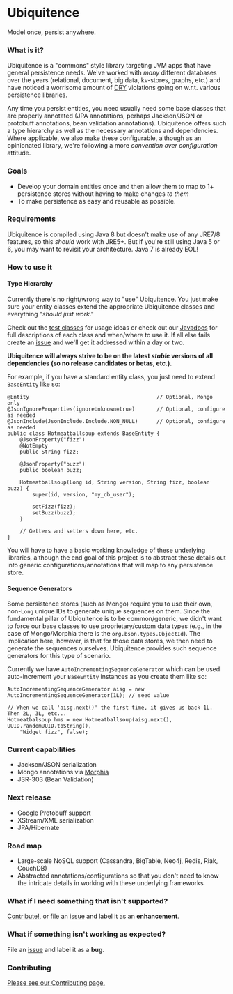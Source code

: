 # Ubiquitence
Model once, persist anywhere.

### What is it?
Ubiquitence is a "commons" style library targeting JVM apps that have general persistence needs. We've worked with *many* different databases over the years (relational, document, big data, kv-stores, graphs, etc.) and have noticed a worrisome amount of [DRY](https://en.wikipedia.org/wiki/Don%27t_repeat_yourself) violations going on w.r.t. various persistence libraries.

Any time you persist entities, you need usually need some base classes that are properly annotated (JPA annotations, perhaps Jackson/JSON or protobuff annotations, bean validation annotations). Ubiquitence offers such a type hierarchy as well as the necessary annotations and dependencies. Where applicable, we also make these configurable, although as an opinionated library, we're following a more *convention over configuration* attitude.

### Goals
* Develop your domain entities once and then allow them to map to 1+ persistence stores without having to make changes *to them*
* To make persistence as easy and reusable as possible.

### Requirements
Ubiquitence is compiled using Java 8 but doesn't make use of any JRE7/8 features, so this *should* work with JRE5+. But if you're still using Java 5 or 6, you may want to revisit your architecture. Java 7 is already EOL!

### How to use it

#### Type Hierarchy
Currently there's no right/wrong way to "use" Ubiquitence. You just make sure your entity classes extend the appropriate Ubiquitence classes and everything "*should just work*."

Check out the [test classes](src/test/java) for usage ideas or check out our [Javadocs]() for full descriptions of each class and when/where to use it. If all else fails create an [issue]() and we'll get it addressed within a day or two.

**Ubiquitence will always strive to be on the latest *stable* versions of all dependencies (so no release candidates or betas, etc.).**

For example, if you have a standard entity class, you just need to extend `BaseEntity` like so:

    @Entity											// Optional, Mongo only
    @JsonIgnoreProperties(ignoreUnknown=true)		// Optional, configure as needed
    @JsonInclude(JsonInclude.Include.NON_NULL)		// Optional, configure as needed
    public class Hotmeatballsoup extends BaseEntity {
    	@JsonProperty("fizz")
    	@NotEmpty
        public String fizz;
        
        @JsonProperty("buzz")
        public boolean buzz;
        
        Hotmeatballsoup(Long id, String version, String fizz, boolean buzz) {
            super(id, version, "my_db_user");
            
            setFizz(fizz);
            setBuzz(buzz);
        }
        
        // Getters and setters down here, etc.
    }
    
You will have to have a basic working knowledge of these underlying libraries, although the end goal of this project is to abstract these details out into generic configurations/annotations that will map to any persistence store.

#### Sequence Generators
Some persistence stores (such as Mongo) require you to use their own, non-`Long` unique IDs to generate unique sequences on them. Since the fundamental pillar of Ubiquitence is to be common/generic, we didn't want to force our base classes to use proprietary/custom data types (e.g., in the case of Mongo/Morphia there is the `org.bson.types.ObjectId`). The implication here, however, is that for those data stores, we then need to generate the sequences ourselves. Ubiquitence provides such sequence generators for this type of scenario.

Currently we have `AutoIncrementingSequenceGenerator` which can be used auto-increment your `BaseEntity` instances as you create them like so:

    AutoIncrementingSequenceGenerator aisg = new AutoIncrementingSequenceGenerator(1L); // seed value
    
    // When we call 'aisg.next()' the first time, it gives us back 1L. Then 2L, 3L, etc...
    Hotmeatbalsoup hms = new Hotmeatballsoup(aisg.next(), UUID.randomUUID.toString(),
	    "Widget fizz", false);

### Current capabilities
* Jackson/JSON serialization
* Mongo annotations via [Morphia]()
* JSR-303 (Bean Validation)

### Next release
* Google Protobuff support
* XStream/XML serialization
* JPA/Hibernate

### Road map
* Large-scale NoSQL support (Cassandra, BigTable, Neo4j, Redis, Riak, CouchDB)
* Abstracted annotations/configurations so that you don't need to know the intricate details in working with these underlying frameworks

### What if I need something that isn't supported?
[Contribute!](CONTRIBUTING.md), or file an [issue]() and label it as an **enhancement**.

### What if something isn't working as expected?
File an [issue]() and label it as a **bug**.

### Contributing
[Please see our Contributing page.](CONTRIBUTING.md)


